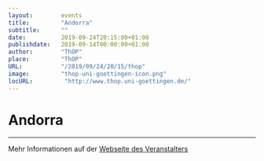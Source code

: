 ```yaml
---
layout:        events
title:         "Andorra"
subtitle:      ""
date:          2019-09-24T20:15:00+01:00
publishdate:   2019-09-14T00:00:00+01:00
author:        "ThOP"
place:         "ThOP"
URL:           "/2019/09/24/20/15/thop"
image:         "thop-uni-goettingen-icon.png"
locURL:         "http://www.thop.uni-goettingen.de/"
---
```


Andorra
===========


-----------



Mehr Informationen auf der [Webseite des Veranstalters](http://www.thop.uni-goettingen.de/)
